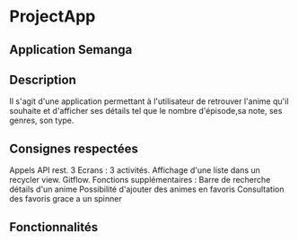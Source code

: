 # ProjectApp

## Application Semanga


## Description

Il s'agit d'une application permettant à l'utilisateur de retrouver l'anime qu'il souhaite et d'afficher ses détails tel que le nombre d'épisode,sa note, ses genres, son type.


## Consignes respectées

Appels API rest.
3 Ecrans : 3 activités.
Affichage d'une liste dans un recycler view.
Gitflow.
Fonctions supplémentaires :
  Barre de recherche
  détails d'un anime
  Possibilité d'ajouter des animes en favoris
  Consultation des favoris grace a un spinner
  

## Fonctionnalités

